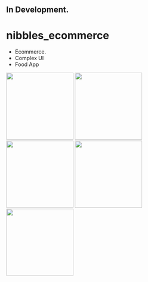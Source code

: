 ## In Development.

# nibbles_ecommerce

- Ecommerce.
- Complex UI
- Food App


<p float="left">
  <img src="https://github.com/mo7amedaliEbaid/nibbles-ecommerce-complex-ui/blob/cac9447485e531c6bd9982e36a7194a39435540e/screenshots/homeup.jpg" width="180"/>
  <img src="https://github.com/mo7amedaliEbaid/nibbles-ecommerce-complex-ui/blob/cac9447485e531c6bd9982e36a7194a39435540e/screenshots/homeup1.jpg" width="180"/>
  <img src="https://github.com/mo7amedaliEbaid/nibbles-ecommerce-complex-ui/blob/844b3b0633deca88a4bb3e1f5388aeb1cd7963b0/screenshots/3.jpg" width="180"/>
  <img src="https://github.com/mo7amedaliEbaid/nibbles-ecommerce-complex-ui/blob/844b3b0633deca88a4bb3e1f5388aeb1cd7963b0/screenshots/4.jpg" width="180"/>
  <img src="https://github.com/mo7amedaliEbaid/nibbles-ecommerce-complex-ui/blob/cac9447485e531c6bd9982e36a7194a39435540e/screenshots/intro.jpg" width="180"/> 
</p>
